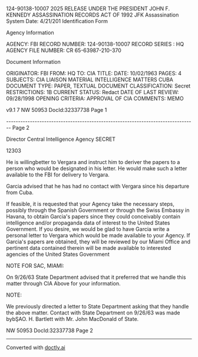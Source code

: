 124-90138-10007 2025 RELEASE UNDER THE PRESIDENT JOHN F. KENNEDY ASSASSINATION RECORDS ACT OF 1992
JFK Assassination System Date: 4/21/201
Identification Form

Agency Information

AGENCY: FBI
RECORD NUMBER: 124-90138-10007
RECORD SERIES : HQ
AGENCY FILE NUMBER: CR 65-63987-210-370

Document Information

ORIGINATOR: FBI
FROM: HQ
TO: CIA
TITLE:
DATE: 10/02/1963
PAGES: 4
SUBJECTS: CIA LIAISON MATERIAL
INTELLIGENCE MATTERS CUBA
DOCUMENT TYPE: PAPER, TEXTUAL DOCUMENT
CLASSIFICATION: Secret
RESTRICTIONS: 1B
CURRENT STATUS: Redact
DATE OF LAST REVIEW: 09/28/1998
OPENING CRITERIA: APPROVAL OF CIA
COMMENTS: MEMO

v9.1 7
NW 50953 DocId:32337738 Page 1


-------------------------------------------------------------------------------- Page 2

Director
Central Intelligence Agency SECRET

12303

He is willingbetter to Vergara and instruct him to deriver the papers to a person who would be designated in his letter. He would make such a letter available to the FBI for delivery to Vergara.

Garcia advised that he has had no contact with Vergara since his departure from Cuba.

If feasible, it is requested that your Agency take the necessary steps, possibly through the Spanish Government or through the Swiss Embassy in Havana, to obtain Garcia's papers since they could conceivably contain intelligence and/or propaganda data of interest to the United States Government. If you desire, we would be glad to have Garcia write a personal letter to Vergara which would be made available to your Agency. If Garcia's papers are obtained, they will be reviewed by our Miami Office and pertinent data contained therein will be made available to interested agencies of the United States Government

NOTE FOR SAC, MIAMI:

On 9/26/63 State Department advised that it preferred that we handle this matter through CIA Above for your information.

NOTE:

We previously directed a letter to State Department asking that they handle the above matter. Contact with State Department on 9/26/63 was made bybŞAO. H. Bartlett with Mr. John MacDonald of State.

NW 50953 DocId:32337738 Page 2


---
Converted with [doctly.ai](https://doctly.ai)